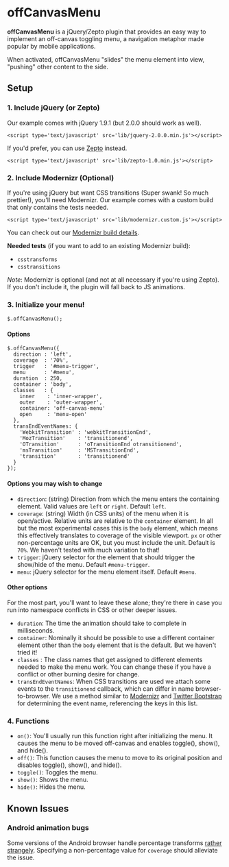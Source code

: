 # offCanvasMenu

**offCanvasMenu** is a jQuery/Zepto plugin that provides an easy way to implement an off-canvas toggling menu, a navigation metaphor made popular by mobile applications.

When activated, offCanvasMenu "slides" the menu element into view, "pushing" other content to the side.

## Setup

### 1. Include jQuery (or Zepto)

Our example comes with jQuery 1.9.1 (but 2.0.0 should work as well).

    <script type='text/javascript' src='lib/jquery-2.0.0.min.js'></script>

If you'd prefer, you can use [Zepto](http://zeptojs.com/) instead.

    <script type='text/javascript' src='lib/zepto-1.0.min.js'></script>

### 2. Include Modernizr (Optional)

If you're using jQuery but want CSS transitions (Super swank! So much prettier!), you'll need Modernizr. Our example comes with a custom build that only contains the tests needed.

    <script type='text/javascript' src='lib/modernizr.custom.js'></script>

You can check out our [Modernizr build details](http://modernizr.com/download/#-csstransforms-csstransitions-addtest-prefixed-teststyles-testprop-testallprops-hasevent-prefixes-domprefixes).

**Needed tests** (if you want to add to an existing Modernizr build):

* `csstransforms`
* `csstransitions`

*Note*: Modernizr is optional (and not at all necessary if you're using Zepto). If you don't include it, the plugin will fall back to JS animations.

### 3. Initialize your menu!

    $.offCanvasMenu();

#### Options

    $.offCanvasMenu({
      direction : 'left',
      coverage  : '70%',
      trigger   : '#menu-trigger',
      menu      : '#menu',
      duration  : 250,
      container : 'body',
      classes   : {
        inner    : 'inner-wrapper',
        outer    : 'outer-wrapper',
        container: 'off-canvas-menu'
        open     : 'menu-open'
      },
      transEndEventNames: {
        'WebkitTransition' : 'webkitTransitionEnd',
        'MozTransition'    : 'transitionend',
        'OTransition'      : 'oTransitionEnd otransitionend',
        'msTransition'     : 'MSTransitionEnd',
        'transition'       : 'transitionend'
      }
    });

#### Options you may wish to change

* `direction`: (string) Direction from which the menu enters the containing element. Valid values are `left` or `right`. Default `left`.
* `coverage`: (string) Width (in CSS units) of the menu when it is open/active. Relative units are relative to the `container` element. In all but the most experimental cases this is the `body` element, which means this effectively translates to coverage of the visible viewport. `px` or other non-percentage units are OK, but you must include the unit. Default is `70%`. We haven't tested with much variation to that!
* `trigger`: jQuery selector for the element that should trigger the show/hide of the menu. Default `#menu-trigger`.
* `menu`: jQuery selector for the menu element itself. Default `#menu`.

#### Other options

For the most part, you'll want to leave these alone; they're there in case you run into namespace conflicts in CSS or other deeper issues.

* `duration`: The time the animation should take to complete in milliseconds.
* `container`: Nominally it should be possible to use a different container element other than the `body` element that is the default. But we haven't tried it!
* `classes` : The class names that get assigned to different elements needed to make the menu work. You can change these if you have a conflict or other burning desire for change.
* `transEndEventNames`: When CSS transitions are used we attach some events to the `transitionend` callback, which can differ in name browser-to-browser. We use a method similar to [Modernizr](http://modernizr.com/docs/#prefixed) and [Twitter Bootstrap](https://github.com/twitter/bootstrap/blob/master/js/bootstrap-transition.js) for determining the event name, referencing the keys in this list.

### 4. Functions

* `on()`: You'll usually run this function right after initializing the menu. It causes the menu to be moved off-canvas and enables toggle(), show(), and hide().
* `off()`: This function causes the menu to move to its original position and disables toggle(), show(), and hide().
* `toggle()`: Toggles the menu.
* `show()`: Shows the menu.
* `hide()`: Hides the menu.

## Known Issues

### Android animation bugs

Some versions of the Android browser handle percentage transforms [rather strangely](http://css-tricks.com/forums/discussion/20269/transform-translate-percentages-and-android/p1). Specifying a non-percentage value for `coverage` should alleviate the issue.

